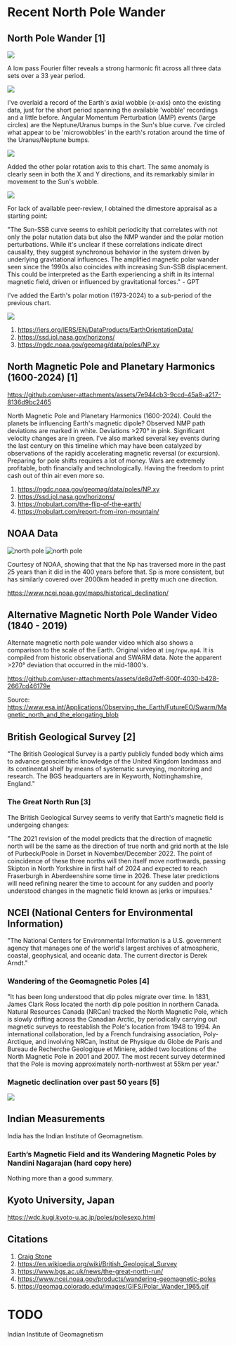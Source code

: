 # Recent North Pole Wander

## North Pole Wander [1]

![](img/npw.jpg)

A low pass Fourier filter reveals a strong harmonic fit across all three data sets over a 33 year period.

![](img/fourier.jpg)

I've overlaid a record of the Earth's axial wobble (x-axis) onto the existing data,  just for the short period spanning the available 'wobble' recordings and a little before. Angular Momentum Perturbation (AMP) events (large circles) are the Neptune/Uranus bumps in the Sun's blue curve. i've circled what appear to be 'microwobbles' in the earth's rotation around the time of the Uranus/Neptune bumps.

![](img/nmp.jpg)

Added the other polar rotation axis to this chart. The same anomaly is clearly seen in both the X and Y directions, and its remarkably similar in movement to the Sun's wobble.

![](img/nmp2.jpg)

For lack of available peer-review, I obtained the dimestore appraisal as a starting point: 

"The Sun-SSB curve seems to exhibit periodicity that correlates with not only the polar nutation data but also the NMP wander and the polar motion perturbations. While it's unclear if these correlations indicate direct causality, they suggest synchronous behavior in the system driven by underlying gravitational influences. The amplified magnetic polar wander seen since the 1990s also coincides with increasing Sun-SSB displacement. This could be interpreted as the Earth experiencing a shift in its internal magnetic field, driven or influenced by gravitational forces." - GPT

I've added the Earth's polar motion (1973-2024) to a sub-period of the previous chart. 

![](img/nmp3.jpg)

1. https://iers.org/IERS/EN/DataProducts/EarthOrientationData/
2. https://ssd.jpl.nasa.gov/horizons/
3. https://ngdc.noaa.gov/geomag/data/poles/NP.xy

## North Magnetic Pole and Planetary Harmonics (1600-2024) [1]

https://github.com/user-attachments/assets/7e944cb3-9ccd-45a8-a217-8136d9bc2465

North Magnetic Pole and Planetary Harmonics (1600-2024). Could the planets be influencing Earth's magnetic dipole? Observed NMP path deviations are marked in white. Deviations >270° in pink. Significant velocity changes are in green. I've also marked several key events during the last century on this timeline which may have been catalyzed by observations of the rapidly accelerating magnetic reversal (or excursion). Preparing for pole shifts requires a lot of money. Wars are extremely profitable, both financially and technologically. Having the freedom to print cash out of thin air even more so.

1. https://ngdc.noaa.gov/geomag/data/poles/NP.xy
2. https://ssd.jpl.nasa.gov/horizons/
3. https://nobulart.com/the-flip-of-the-earth/
4. https://nobulart.com/report-from-iron-mountain/

## NOAA Data

![north pole](img/npw1.jpg "north pole")
![north pole](img/npw2.jpg "north pole")

Courtesy of NOAA, showing that that the Np has traversed more in the past 25 years than it did in the 400 years before that. Sp is more consistent, but has similarly covered over 2000km headed in pretty much one direction.

https://www.ncei.noaa.gov/maps/historical_declination/

## Alternative Magnetic North Pole Wander Video (1840 - 2019)

Alternate magnetic north pole wander video which also shows a comparison to the scale of the Earth. Original video at `img/npw.mp4`. It is compiled from historic observational and SWARM data. Note the apparent >270° deviation that occurred in the mid-1800's.

https://github.com/user-attachments/assets/de8d7eff-800f-4030-b428-2667cd46179e

Source: https://www.esa.int/Applications/Observing_the_Earth/FutureEO/Swarm/Magnetic_north_and_the_elongating_blob

## British Geological Survey [2]

"The British Geological Survey is a partly publicly funded body which aims to advance geoscientific knowledge of the United Kingdom landmass and its continental shelf by means of systematic surveying, monitoring and research. The BGS headquarters are in Keyworth, Nottinghamshire, England."

### The Great North Run [3]

The British Geological Survey seems to verify that Earth's magnetic field is undergoing changes:

"The 2021 revision of the model predicts that the direction of magnetic north will be the same as the direction of true north and grid north at the Isle of Purbeck/Poole in Dorset in November/December 2022. The point of coincidence of these three norths will then itself move northwards, passing Skipton in North Yorkshire in first half of 2024 and expected to reach Fraserburgh in Aberdeenshire some time in 2026. These later predictions will need refining nearer the time to account for any sudden and poorly understood changes in the magnetic field known as jerks or impulses."

## NCEI (National Centers for Environmental Information)

"The National Centers for Environmental Information is a U.S. government agency that manages one of the world's largest archives of atmospheric, coastal, geophysical, and oceanic data. The current director is Derek Arndt."

### Wandering of the Geomagnetic Poles [4]

"It has been long understood that dip poles migrate over time. In 1831, James Clark Ross located the north dip pole position in northern Canada. Natural Resources Canada (NRCan) tracked the North Magnetic Pole, which is slowly drifting across the Canadian Arctic, by periodically carrying out magnetic surveys to reestablish the Pole's location from 1948 to 1994. An international collaboration, led by a French fundraising association, Poly-Arctique, and involving NRCan, Institut de Physique du Globe de Paris and Bureau de Recherche Geologique et Miniere, added two locations of the North Magnetic Pole in 2001 and 2007. The most recent survey determined that the Pole is moving approximately north-northwest at 55km per year."

### Magnetic declination over past 50 years [5]

![](img/Polar_Wander_1965.gif)

## Indian Measurements

India has the Indian Institute of Geomagnetism.

### Earth’s Magnetic Field and its Wandering Magnetic Poles by Nandini Nagarajan (hard copy here)

Nothing more than a good summary.

## Kyoto University, Japan

https://wdc.kugi.kyoto-u.ac.jp/poles/polesexp.html

## Citations

1. [Craig Stone](https://nobulart.com)
2. https://en.wikipedia.org/wiki/British_Geological_Survey
3. https://www.bgs.ac.uk/news/the-great-north-run/
4. https://www.ncei.noaa.gov/products/wandering-geomagnetic-poles
5. https://geomag.colorado.edu/images/GIFS/Polar_Wander_1965.gif

# TODO

Indian Institute of Geomagnetism
